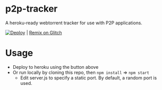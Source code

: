 # p2p-tracker

A heroku-ready webtorrent tracker for use with P2P applications.

[![Deploy](https://www.herokucdn.com/deploy/button.svg)](https://heroku.com/deploy?template=https://github.com/draeder/p2p-tracker/tree/master) | [Remix on Glitch](https://glitch.com/edit/#!/remix/p2p-tracker)

# Usage

- Deploy to heroku using the button above
- Or run locally by cloning this repo, then `npm install` => `npm start `
  - Edit server.js to specify a static port. By default, a random port is used.

